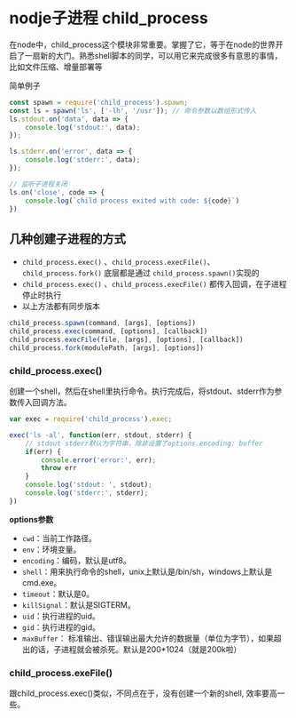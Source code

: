 nodje子进程 child_process
===
在node中，child_process这个模块非常重要。掌握了它，等于在node的世界开启了一扇新的大门。熟悉shell脚本的同学，可以用它来完成很多有意思的事情，比如文件压缩、增量部署等

简单例子
```js
const spawn = require('child_process').spawn;
const ls = spawn('ls', ['-lh', '/usr']); // 命令参数以数组形式传入
ls.stdout.on('data', data => {
    console.log('stdout:', data);
});

ls.stderr.on('error', data => {
    console.log('stderr:', data);
});

// 监听子进程关闭
ls.on('close', code => {
    console.log(`child process exited with code: ${code}`)
})

```

几种创建子进程的方式
---
- `child_process.exec()` 、`child_process.execFile()`、`child_process.fork()` 底层都是通过 `child_process.spawn()`实现的
- `child_process.exec()` 、`child_process.execFile()` 都传入回调，在子进程停止时执行
- 以上方法都有同步版本

```js
child_process.spawn(command, [args], [options])
child_process.exec(command, [options], [callback])
child_process.execFile(file, [args], [options], [callback])
child_process.fork(modulePath, [args], [options])

```
### child_process.exec()
创建一个shell，然后在shell里执行命令。执行完成后，将stdout、stderr作为参数传入回调方法。
```js
var exec = require('child_process').exec;

exec('ls -al', function(err, stdout, stderr) {
    // stdout stderr默认为字符串，除非设置了options.encoding: buffer
    if(err) {
        console.error('error:', err);
        throw err
    }
    console.log('stdout: ', stdout);
    console.log('stderr:', stderr);
})
```

**options参数**
- `cwd`：当前工作路径。
- `env`：环境变量。
- `encoding`：编码，默认是utf8。
- `shell`：用来执行命令的shell，unix上默认是/bin/sh，windows上默认是cmd.exe。
- `timeout`：默认是0。
- `killSignal`：默认是SIGTERM。
- `uid`：执行进程的uid。
- `gid`：执行进程的gid。
- `maxBuffer`： 标准输出、错误输出最大允许的数据量（单位为字节），如果超出的话，子进程就会被杀死。默认是200*1024（就是200k啦）

### child_process.exeFile()
跟child_process.exec()类似，不同点在于，没有创建一个新的shell, 效率要高一些。

